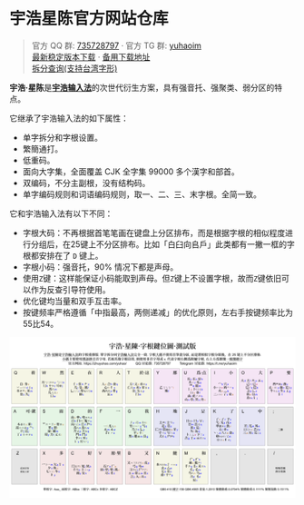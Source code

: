 <!-- omit in toc -->
# 宇浩星陈官方网站仓库

>官方 QQ 群: [735728797](https://jq.qq.com/?_wv=1027&k=2OYDP4Tk) · 
>官方 TG 群: [yuhaoim](https://t.me/yustarim)  
>[最新稳定版本下载](https://github.com/forFudan/yustar/releases/) · 
>[备用下载地址](https://gitee.com/forFudan/yustar/releases/)  
>[拆分查询(支持台湾字形)](./star/chaifen/)  

**宇浩·星陈**是[**宇浩输入法**](http://zhuyuhao.com/yuhao/)的次世代衍生方案，具有强音托、强聚类、弱分区的特点。

它继承了宇浩输入法的如下属性：

- 单字拆分和字根设置。
- 繁簡通打。
- 低重码。
- 面向大字集，全面覆盖 CJK 全字集 99000 多个漢字和部首。
- 双编码，不分主副根，没有结构码。
- 单字编码规则和词语编码规则，取一、二、三、末字根。全简一致。

它和宇浩输入法有以下不同：

- 字根大码：不再根据首笔笔画在键盘上分区排布，而是根据字根的相似程度进行分组后，在25键上不分区排布。比如「白臼向𠂤戶」此类都有一撇一框的字根都安排在了 `D` 键上。
- 字根小码：强音托，90% 情况下都是声母。
- 使用`Z`键：这样能保证小码能取到声母。但`Z`键上不设置字根，故而`Z`键依旧可以作为反查引导符使用。
- 优化键均当量和双手互击率。
- 按键频率严格遵循「中指最高，两侧递减」的优化原则，左右手按键频率比为55比54。

[![yustar](./image/yustar.png)](./image/yustar.png)
